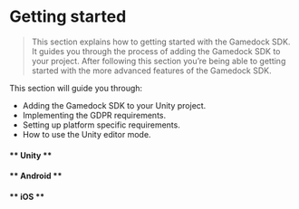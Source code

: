 # Getting started

> This section explains how to getting started with the Gamedock SDK. It guides you through the process of adding the Gamedock SDK to your project. After following this section you’re being able to getting started with the more advanced features of the Gamedock SDK.

This section will guide you through:
* Adding the Gamedock SDK to your Unity project.
* Implementing the GDPR requirements.
* Setting up platform specific requirements.
* How to use the Unity editor mode.

<!-- tabs:start -->

#### ** Unity **



#### ** Android **



#### ** iOS **



<!-- tabs:end -->


